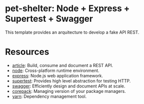 # pet-shelter: Node + Express + Supertest + Swagger

This template provides an arquitecture to develop a fake API REST.

# Resources

- [article](https://www.freecodecamp.org/news/build-consume-and-document-a-rest-api/): Build, consume and document a REST API.
- [node](https://nodejs.org/en): Cross-platform runtime environment.
- [express](https://expressjs.com/): Node.js web application framework.
- [supertest](https://www.npmjs.com/package/supertest): Provides high level abstraction for testing HTTP.
- [swagger](https://swagger.io/): Efficiently design and document APIs at scale.
- [corepack](https://nodejs.org/api/corepack.html): Managing version of your package managers.
- [yarn](https://classic.yarnpkg.com/en/): Dependency management tool.
